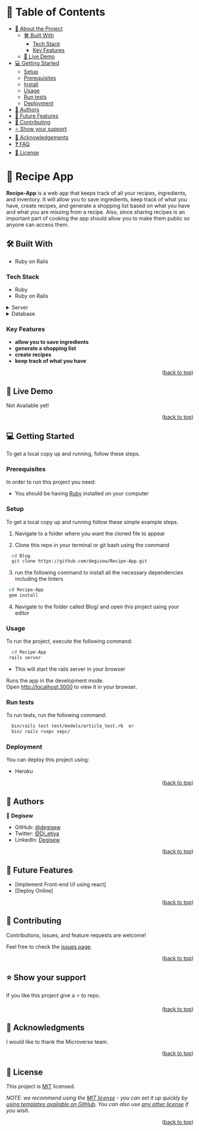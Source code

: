<!--
HOW TO USE:
This is an example of how you may give instructions on setting up your project locally.

Modify this file to match your project and remove sections that don't apply.

REQUIRED SECTIONS:
- Table of Contents
- About the Project
  - Built With
  - Live Demo
- Getting Started
- Authors
- Future Features
- Contributing
- Show your support
- Acknowledgements
- License

After you're finished please remove all the comments and instructions!
-->

<!-- <div align="center">
  <!-- You are encouraged to replace this logo with your own! Otherwise you can also remove it. -->
  <!-- <img src="https://user-images.githubusercontent.com/86473715/208989298-61c26953-a6ea-4543-9250-465e28dd057a.png" alt="logo" width="140"  height="auto" />
  <br/> -->

<!-- TABLE OF CONTENTS -->

# 📗 Table of Contents

- [📖 About the Project](#about-project)
  - [🛠 Built With](#built-with)
    - [Tech Stack](#tech-stack)
    - [Key Features](#key-features)
  - [🚀 Live Demo](#live-demo)
- [💻 Getting Started](#getting-started)
  - [Setup](#setup)
  - [Prerequisites](#prerequisites)
  - [Install](#install)
  - [Usage](#usage)
  - [Run tests](#run-tests)
  - [Deployment](#triangular_flag_on_post-deployment)
- [👥 Authors](#authors)
- [🔭 Future Features](#future-features)
- [🤝 Contributing](#contributing)
- [⭐️ Show your support](#support)
- [🙏 Acknowledgements](#acknowledgements)
- [❓ FAQ](#faq)
- [📝 License](#license)

<!-- PROJECT DESCRIPTION -->

# 📖 Recipe App <a name="about-project"></a>
 **Recipe-App** is a web app that keeps track of all your recipes, ingredients, and inventory. It will allow you to save ingredients, keep track of what you have, create recipes, and generate a shopping list based on what you have and what you are missing from a recipe. Also, since sharing recipes is an important part of cooking the app should allow you to make them public so anyone can access them.
<a name="readme-top"></a>

## 🛠 Built With <a name="built-with"></a>
- Ruby on Rails

### Tech Stack <a name="tech-stack"></a>
- Ruby
- Ruby on Rails

<details>
  <summary>Server</summary>
  <ul>
    <li><a href="https://Ruby on rails.com/">Ruby on Rails</a></li>
  </ul>
</details>

<details>
<summary>Database</summary>
  <ul>
    <li><a href="https://www.postgresql.org/">PostgreSQL</a></li>
  </ul>
</details>

<!-- Features -->
### Key Features <a name="key-features"></a>

- **allow you to save ingredients**
- **generate a shopping list**
- **create recipes**
- **keep track of what you have**

<p align="right">(<a href="#readme-top">back to top</a>)</p>

<!-- LIVE DEMO -->
## 🚀 Live Demo <a name="live-demo"></a>
Not Available yet!

<p align="right">(<a href="#readme-top">back to top</a>)</p>
<!-- GETTING STARTED -->

## 💻 Getting Started <a name="getting-started"></a>
To get a local copy up and running, follow these steps.

### Prerequisites

In order to run this project you need:

- You should be having [Ruby](https://ruby-lang.org/en/) installed on your computer
### Setup

To get a local copy up and running follow these simple example steps.

1. Navigate to a folder where you want the cloned file to appear

2. Clone this repo in your terminal or git bash using the command
```sh
  cd Blog
  git clone https://github.com/degisew/Recipe-App.git
```

3. run the following command to install all the necessary dependencies including the linters

 ```sh
  cd Recipe-App
  gem install
``` 

4. Navigate to the folder called Blog/ and open this project using your editor
### Usage

To run the project, execute the following command:

```sh
  cd Recipe-App
 rails server
```
- This will start the rails server in your browser

Runs the app in the development mode.\
Open [http://localhost:3000](http://localhost:3000) to view it in your browser.

### Run tests

To run tests, run the following command:


```sh
  bin/rails test test/models/article_test.rb  or
  bin/ rails rsepc sepc/
```
### Deployment

You can deploy this project using:

- Heroku

<p align="right">(<a href="#readme-top">back to top</a>)</p>

<!-- AUTHORS -->

## 👥 Authors <a name="authors"></a>

👤 **Degisew**

- GitHub: [@degisew](https://github.com/degisew)
- Twitter: [@Dj_etiya](https://twitter.com/DJ_etiya)
- LinkedIn: [Degisew](https://linkedin.com/in/degisew-mengist)

<p align="right">(<a href="#readme-top">back to top</a>)</p>

<!-- FUTURE FEATURES -->

## 🔭 Future Features <a name="future-features"></a>

- [Implement Front-end UI using react]
- [Deploy Online]

<p align="right">(<a href="#readme-top">back to top</a>)</p>

<!-- CONTRIBUTING -->

## 🤝 Contributing <a name="contributing"></a>

Contributions, issues, and feature requests are welcome!

Feel free to check the [issues page](https://github.com/degisew/Recipe-App/issues/).

<p align="right">(<a href="#readme-top">back to top</a>)</p>

<!-- SUPPORT -->

## ⭐️ Show your support <a name="support"></a>

If you like this project give a ⭐️ to repo.

<p align="right">(<a href="#readme-top">back to top</a>)</p>

<!-- ACKNOWLEDGEMENTS -->

## 🙏 Acknowledgments <a name="acknowledgements"></a>

I would like to thank the Microverse team.

<p align="right">(<a href="#readme-top">back to top</a>)</p>


<!-- LICENSE -->

## 📝 License <a name="license"></a>

This project is [MIT](https://github.com/degisew/Recipe-APp/blob/forms/LICENSE) licensed.

_NOTE: we recommend using the [MIT license](https://choosealicense.com/licenses/mit/) - you can set it up quickly by [using templates available on GitHub](https://docs.github.com/en/communities/setting-up-your-project-for-healthy-contributions/adding-a-license-to-a-repository). You can also use [any other license](https://choosealicense.com/licenses/) if you wish._

<p align="right">(<a href="#readme-top">back to top</a>)</p>

